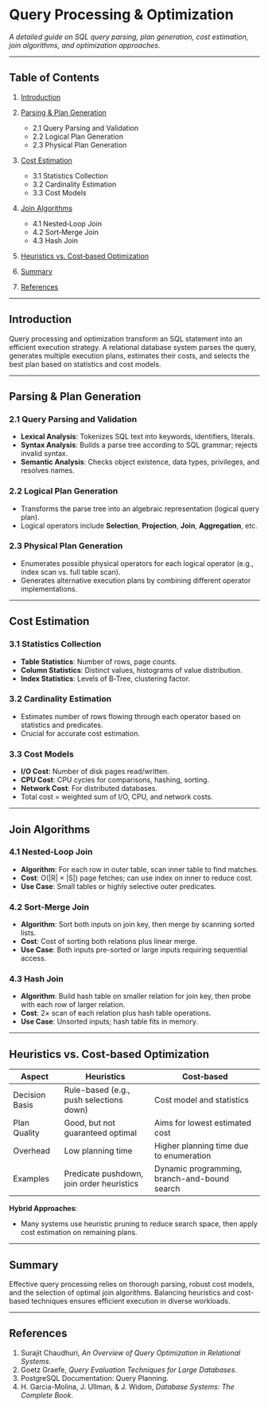 # Query Processing & Optimization

*A detailed guide on SQL query parsing, plan generation, cost estimation, join algorithms, and optimization approaches.*

---

## Table of Contents

1. [Introduction](#introduction)
2. [Parsing & Plan Generation](#parsing--plan-generation)

   * 2.1 Query Parsing and Validation
   * 2.2 Logical Plan Generation
   * 2.3 Physical Plan Generation
3. [Cost Estimation](#cost-estimation)

   * 3.1 Statistics Collection
   * 3.2 Cardinality Estimation
   * 3.3 Cost Models
4. [Join Algorithms](#join-algorithms)

   * 4.1 Nested‑Loop Join
   * 4.2 Sort‑Merge Join
   * 4.3 Hash Join
5. [Heuristics vs. Cost‑based Optimization](#heuristics-vs-cost-based)
6. [Summary](#summary)
7. [References](#references)

---

## Introduction

Query processing and optimization transform an SQL statement into an efficient execution strategy. A relational database system parses the query, generates multiple execution plans, estimates their costs, and selects the best plan based on statistics and cost models.

---

## Parsing & Plan Generation

### 2.1 Query Parsing and Validation

* **Lexical Analysis**: Tokenizes SQL text into keywords, identifiers, literals.
* **Syntax Analysis**: Builds a parse tree according to SQL grammar; rejects invalid syntax.
* **Semantic Analysis**: Checks object existence, data types, privileges, and resolves names.

### 2.2 Logical Plan Generation

* Transforms the parse tree into an algebraic representation (logical query plan).
* Logical operators include **Selection**, **Projection**, **Join**, **Aggregation**, etc.

### 2.3 Physical Plan Generation

* Enumerates possible physical operators for each logical operator (e.g., index scan vs. full table scan).
* Generates alternative execution plans by combining different operator implementations.

---

## Cost Estimation

### 3.1 Statistics Collection

* **Table Statistics**: Number of rows, page counts.
* **Column Statistics**: Distinct values, histograms of value distribution.
* **Index Statistics**: Levels of B‑Tree, clustering factor.

### 3.2 Cardinality Estimation

* Estimates number of rows flowing through each operator based on statistics and predicates.
* Crucial for accurate cost estimation.

### 3.3 Cost Models

* **I/O Cost**: Number of disk pages read/written.
* **CPU Cost**: CPU cycles for comparisons, hashing, sorting.
* **Network Cost**: For distributed databases.
* Total cost = weighted sum of I/O, CPU, and network costs.

---

## Join Algorithms

### 4.1 Nested‑Loop Join

* **Algorithm**: For each row in outer table, scan inner table to find matches.
* **Cost**: O(|R| × |S|) page fetches; can use index on inner to reduce cost.
* **Use Case**: Small tables or highly selective outer predicates.

### 4.2 Sort‑Merge Join

* **Algorithm**: Sort both inputs on join key, then merge by scanning sorted lists.
* **Cost**: Cost of sorting both relations plus linear merge.
* **Use Case**: Both inputs pre-sorted or large inputs requiring sequential access.

### 4.3 Hash Join

* **Algorithm**: Build hash table on smaller relation for join key, then probe with each row of larger relation.
* **Cost**: 2× scan of each relation plus hash table operations.
* **Use Case**: Unsorted inputs; hash table fits in memory.

---

## Heuristics vs. Cost‑based Optimization

| Aspect         | Heuristics                                | Cost‑based                                   |
| -------------- | ----------------------------------------- | -------------------------------------------- |
| Decision Basis | Rule-based (e.g., push selections down)   | Cost model and statistics                    |
| Plan Quality   | Good, but not guaranteed optimal          | Aims for lowest estimated cost               |
| Overhead       | Low planning time                         | Higher planning time due to enumeration      |
| Examples       | Predicate pushdown, join order heuristics | Dynamic programming, branch-and-bound search |

**Hybrid Approaches**:

* Many systems use heuristic pruning to reduce search space, then apply cost estimation on remaining plans.

---

## Summary

Effective query processing relies on thorough parsing, robust cost models, and the selection of optimal join algorithms. Balancing heuristics and cost-based techniques ensures efficient execution in diverse workloads.

---

## References

1. Surajit Chaudhuri, *An Overview of Query Optimization in Relational Systems*.
2. Goetz Graefe, *Query Evaluation Techniques for Large Databases*.
3. PostgreSQL Documentation: Query Planning.
4. H. Garcia-Molina, J. Ullman, & J. Widom, *Database Systems: The Complete Book*.
